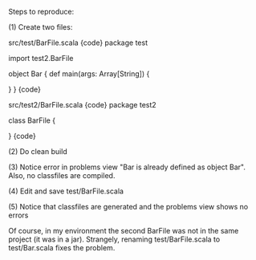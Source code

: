 Steps to reproduce:

(1) Create two files:

src/test/BarFile.scala
{code}
package test

import test2.BarFile

object Bar {
  def main(args: Array[String]) {
    
  }
}
{code}

src/test2/BarFile.scala
{code}
package test2

class BarFile {

}
{code}

(2) Do clean build

(3) Notice error in problems view "Bar is already defined as object Bar". Also, no classfiles are compiled.

(4) Edit and save test/BarFile.scala

(5) Notice that classfiles are generated and the problems view shows no errors

Of course, in my environment the second BarFile was not in the same project (it was in a jar). Strangely, renaming test/BarFile.scala to test/Bar.scala fixes the problem.
